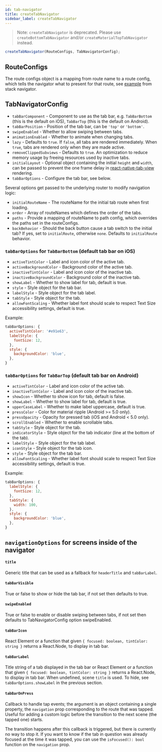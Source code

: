 ```yaml
---
id: tab-navigator
title: createTabNavigator
sidebar_label: createTabNavigator
---
```


> Note: `createTabNavigator` is deprecated. Please use `createBottomTabNavigator` and/or `createMaterialTopTabNavigator` instead.

```js
createTabNavigator(RouteConfigs, TabNavigatorConfig);
```

## RouteConfigs

The route configs object is a mapping from route name to a route config, which tells the navigator what to present for that route, see [example](stack-navigator.html#routeconfigs) from stack navigator.

## TabNavigatorConfig

* `tabBarComponent` - Component to use as the tab bar, e.g. `TabBarBottom` (this is the default on iOS), `TabBarTop` (this is the default on Android).
* `tabBarPosition` - Position of the tab bar, can be `'top'` or `'bottom'`.
* `swipeEnabled` - Whether to allow swiping between tabs.
* `animationEnabled` - Whether to animate when changing tabs.
* `lazy` - Defaults to `true`. If `false`, all tabs are rendered immediately. When `true`, tabs are rendered only when they are made active.
* `removeClippedSubviews` - Defaults to `true`. An optimization to reduce memory usage by freeing resources used by inactive tabs.
* `initialLayout` - Optional object containing the initial `height` and `width`, can be passed to prevent the one frame delay in [react-native-tab-view](https://github.com/react-native-community/react-native-tab-view#avoid-one-frame-delay) rendering.
* `tabBarOptions` - Configure the tab bar, see below.

Several options get passed to the underlying router to modify navigation logic:

* `initialRouteName` - The routeName for the initial tab route when first loading.
* `order` - Array of routeNames which defines the order of the tabs.
* `paths` - Provide a mapping of routeName to path config, which overrides the paths set in the routeConfigs.
* `backBehavior` - Should the back button cause a tab switch to the initial tab? If yes, set to `initialRoute`, otherwise `none`. Defaults to `initialRoute` behavior.

### `tabBarOptions` for `TabBarBottom` (default tab bar on iOS)

* `activeTintColor` - Label and icon color of the active tab.
* `activeBackgroundColor` - Background color of the active tab.
* `inactiveTintColor` - Label and icon color of the inactive tab.
* `inactiveBackgroundColor` - Background color of the inactive tab.
* `showLabel` - Whether to show label for tab, default is true.
* `style` - Style object for the tab bar.
* `labelStyle` - Style object for the tab label.
* `tabStyle` - Style object for the tab.
* `allowFontScaling` - Whether label font should scale to respect Text Size accessibility settings, default is true.

Example:

```js
tabBarOptions: {
  activeTintColor: '#e91e63',
  labelStyle: {
    fontSize: 12,
  },
  style: {
    backgroundColor: 'blue',
  },
}
```

### `tabBarOptions` for `TabBarTop` (default tab bar on Android)

* `activeTintColor` - Label and icon color of the active tab.
* `inactiveTintColor` - Label and icon color of the inactive tab.
* `showIcon` - Whether to show icon for tab, default is false.
* `showLabel` - Whether to show label for tab, default is true.
* `upperCaseLabel` - Whether to make label uppercase, default is true.
* `pressColor` - Color for material ripple (Android >= 5.0 only).
* `pressOpacity` - Opacity for pressed tab (iOS and Android < 5.0 only).
* `scrollEnabled` - Whether to enable scrollable tabs.
* `tabStyle` - Style object for the tab.
* `indicatorStyle` - Style object for the tab indicator (line at the bottom of the tab).
* `labelStyle` - Style object for the tab label.
* `iconStyle` - Style object for the tab icon.
* `style` - Style object for the tab bar.
* `allowFontScaling` - Whether label font should scale to respect Text Size accessibility settings, default is true.

Example:

```js
tabBarOptions: {
  labelStyle: {
    fontSize: 12,
  },
  tabStyle: {
    width: 100,
  },
  style: {
    backgroundColor: 'blue',
  },
}
```

## `navigationOptions` for screens inside of the navigator

#### `title`

Generic title that can be used as a fallback for `headerTitle` and `tabBarLabel`.

#### `tabBarVisible`

True or false to show or hide the tab bar, if not set then defaults to true.

#### `swipeEnabled`

True or false to enable or disable swiping between tabs, if not set then defaults to TabNavigatorConfig option swipeEnabled.

#### `tabBarIcon`

React Element or a function that given `{ focused: boolean, tintColor: string }` returns a React.Node, to display in tab bar.

#### `tabBarLabel`

Title string of a tab displayed in the tab bar or React Element or a function that given `{ focused: boolean, tintColor: string }` returns a React.Node, to display in tab bar. When undefined, scene `title` is used. To hide, see `tabBarOptions.showLabel` in the previous section.

#### `tabBarOnPress`

Callback to handle tap events; the argument is an object containing a single property, the `navigation` prop corresponding to the route that was tapped. Useful for adding a custom logic before the transition to the next scene (the tapped one) starts.

The transition happens after this callback is triggered, but there is currently no way to stop it. If you want to know if the tab in question was already focused at the time it was tapped, you can use the `isFocused(): bool` function on the `navigation` prop.
